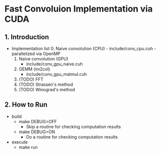 # Fast Convoluion Implementation via CUDA

## 1. Introduction
- Implementation list
    0. Naive convolution (CPU)
        - include/conv_cpu.cuh
        - parallelized via OpenMP
    1. Naive convolution (GPU)
        - include/conv_gpu_naive.cuh
    2. GEMM (im2col)
        - include/conv_gpu_matmul.cuh
    3. (TODO) FFT
    4. (TODO) Strassen's method
    5. (TODO) Winograd's method


## 2. How to Run
- build
    - make DEBUG=OFF
        - Skip a routine for checking computation results
    - make DEBUG=ON
        - Do a routine for checking computation results
- execute
    - make run
